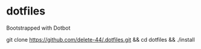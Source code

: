 # dotfiles

Bootstrapped with Dotbot

git clone https://github.com/delete-44/.dotfiles.git && cd dotfiles && ./install
